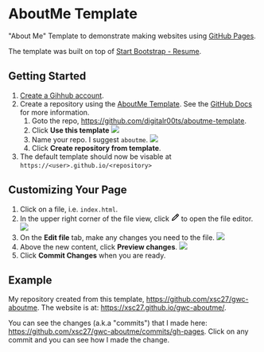# AboutMe Template
"About Me" Template to demonstrate making websites using [GitHub Pages](https://pages.github.com/).

The template was built on top of [Start Bootstrap - Resume](https://github.com/StartBootstrap/startbootstrap-resume).

## Getting Started

 1. [Create a Gihhub account](https://www.wikihow.com/Create-an-Account-on-GitHub).
 2. Create a repository using the [AboutMe Template](https://github.com/digitalr00ts/aboutme-template). See the [GitHub Docs](https://docs.github.com/en/github/creating-cloning-and-archiving-repositories/creating-a-repository-from-a-template#creating-a-repository-from-a-template) for more information.
    1. Goto the repo, https://github.com/digitalr00ts/aboutme-template.
    2. Click **Use this template**
       ![](https://docs.github.com/assets/images/help/repository/use-this-template-button.png)
    3. Name your repo. I suggest `aboutme`.
       ![](https://docs.github.com/assets/images/help/repository/create-repository-name.png)
    4. Click **Create repository from template**.
 3. The default template should now be visable at `https://<user>.github.io/<repository>`

## Customizing Your Page

 1. Click on a file, i.e. `index.html`.
 2. In the upper right corner of the file view, click <svg version="1.1" width="16" height="16" viewBox="0 0 16 16" class="octicon octicon-pencil" aria-label="The edit icon" role="img"><path fill-rule="evenodd" d="M11.013 1.427a1.75 1.75 0 012.474 0l1.086 1.086a1.75 1.75 0 010 2.474l-8.61 8.61c-.21.21-.47.364-.756.445l-3.251.93a.75.75 0 01-.927-.928l.929-3.25a1.75 1.75 0 01.445-.758l8.61-8.61zm1.414 1.06a.25.25 0 00-.354 0L10.811 3.75l1.439 1.44 1.263-1.263a.25.25 0 000-.354l-1.086-1.086zM11.189 6.25L9.75 4.81l-6.286 6.287a.25.25 0 00-.064.108l-.558 1.953 1.953-.558a.249.249 0 00.108-.064l6.286-6.286z"></path></svg> to open the file editor.
    ![](https://docs.github.com/assets/images/help/repository/edit-file-edit-button.png)
 3. On the **Edit file** tab, make any changes you need to the file.
    ![](https://docs.github.com/assets/images/help/repository/edit-readme-light.png)
 4. Above the new content, click **Preview changes**.
    ![](https://docs.github.com/assets/images/help/repository/edit-readme-preview-changes.png)
 5. Click **Commit Changes** when you are ready.

## Example

My repository created from this template, https://github.com/xsc27/gwc-aboutme. The website is at: https://xsc27.github.io/gwc-aboutme/.

You can see the changes (a.k.a "commits") that I made here: https://github.com/xsc27/gwc-aboutme/commits/gh-pages. Click on any commit and you can see how I made the change.
